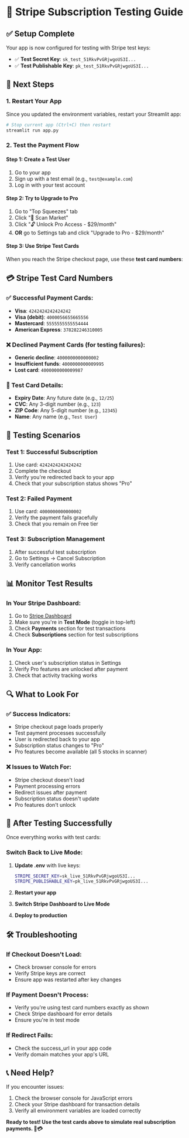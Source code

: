 # 🧪 Stripe Subscription Testing Guide

## ✅ Setup Complete

Your app is now configured for testing with Stripe test keys:
- ✅ **Test Secret Key**: `sk_test_51RkvPvGRjwgoUS3I...`
- ✅ **Test Publishable Key**: `pk_test_51RkvPvGRjwgoUS3I...`

## 🔄 Next Steps

### 1. Restart Your App
Since you updated the environment variables, restart your Streamlit app:
```bash
# Stop current app (Ctrl+C) then restart
streamlit run app.py
```

### 2. Test the Payment Flow

#### Step 1: Create a Test User
1. Go to your app
2. Sign up with a test email (e.g., `test@example.com`)
3. Log in with your test account

#### Step 2: Try to Upgrade to Pro
1. Go to "Top Squeezes" tab
2. Click "🚀 Scan Market"
3. Click "🔓 Unlock Pro Access - $29/month"
4. **OR** go to Settings tab and click "Upgrade to Pro - $29/month"

#### Step 3: Use Stripe Test Cards
When you reach the Stripe checkout page, use these **test card numbers**:

## 💳 Stripe Test Card Numbers

### ✅ Successful Payment Cards:
- **Visa**: `4242424242424242`
- **Visa (debit)**: `4000056655665556`
- **Mastercard**: `5555555555554444`
- **American Express**: `378282246310005`

### ❌ Declined Payment Cards (for testing failures):
- **Generic decline**: `4000000000000002`
- **Insufficient funds**: `4000000000009995`
- **Lost card**: `4000000000009987`

### 📝 Test Card Details:
- **Expiry Date**: Any future date (e.g., `12/25`)
- **CVC**: Any 3-digit number (e.g., `123`)
- **ZIP Code**: Any 5-digit number (e.g., `12345`)
- **Name**: Any name (e.g., `Test User`)

## 🧪 Testing Scenarios

### Test 1: Successful Subscription
1. Use card: `4242424242424242`
2. Complete the checkout
3. Verify you're redirected back to your app
4. Check that your subscription status shows "Pro"

### Test 2: Failed Payment
1. Use card: `4000000000000002`
2. Verify the payment fails gracefully
3. Check that you remain on Free tier

### Test 3: Subscription Management
1. After successful test subscription
2. Go to Settings → Cancel Subscription
3. Verify cancellation works

## 📊 Monitor Test Results

### In Your Stripe Dashboard:
1. Go to [Stripe Dashboard](https://dashboard.stripe.com)
2. Make sure you're in **Test Mode** (toggle in top-left)
3. Check **Payments** section for test transactions
4. Check **Subscriptions** section for test subscriptions

### In Your App:
1. Check user's subscription status in Settings
2. Verify Pro features are unlocked after payment
3. Check that activity tracking works

## 🔍 What to Look For

### ✅ Success Indicators:
- Stripe checkout page loads properly
- Test payment processes successfully
- User is redirected back to your app
- Subscription status changes to "Pro"
- Pro features become available (all 5 stocks in scanner)

### ❌ Issues to Watch For:
- Stripe checkout doesn't load
- Payment processing errors
- Redirect issues after payment
- Subscription status doesn't update
- Pro features don't unlock

## 🚀 After Testing Successfully

Once everything works with test cards:

### Switch Back to Live Mode:
1. **Update .env** with live keys:
   ```bash
   STRIPE_SECRET_KEY=sk_live_51RkvPvGRjwgoUS3I...
   STRIPE_PUBLISHABLE_KEY=pk_live_51RkvPvGRjwgoUS3I...
   ```

2. **Restart your app**

3. **Switch Stripe Dashboard to Live Mode**

4. **Deploy to production**

## 🛠️ Troubleshooting

### If Checkout Doesn't Load:
- Check browser console for errors
- Verify Stripe keys are correct
- Ensure app was restarted after key changes

### If Payment Doesn't Process:
- Verify you're using test card numbers exactly as shown
- Check Stripe dashboard for error details
- Ensure you're in test mode

### If Redirect Fails:
- Check the success_url in your app code
- Verify domain matches your app's URL

## 📞 Need Help?

If you encounter issues:
1. Check the browser console for JavaScript errors
2. Check your Stripe dashboard for transaction details
3. Verify all environment variables are loaded correctly

**Ready to test! Use the test cards above to simulate real subscription payments. 🧪💳**
